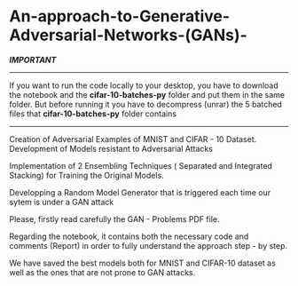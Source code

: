 # An-approach-to-Generative-Adversarial-Networks-(GANs)-

*****IMPORTANT*****

--------
 
 If you want to run the code locally to your desktop, you have to download the notebook and the **cifar-10-batches-py** folder and put them in the same folder. But before running it you have to decompress (unrar) the 5 batched files that  **cifar-10-batches-py** folder contains
 
-------- 
 
Creation of Adversarial Examples of MNIST and CIFAR - 10 Dataset. Development of Models resistant to Adversarial Attacks

Implementation of 2 Ensembling Techniques ( Separated and Integrated Stacking) for Training the Original Models.

Developping a Random Model Generator that is triggered each time our sytem is under a GAN attack

Please, firstly read carefully the GAN - Problems PDF file.

Regarding the notebook, it contains both the necessary code and comments (Report)  in order to fully understand the approach step - by step.

We have saved the best models both for MNIST and CIFAR-10 dataset as well as the ones that are not prone to GAN attacks.


